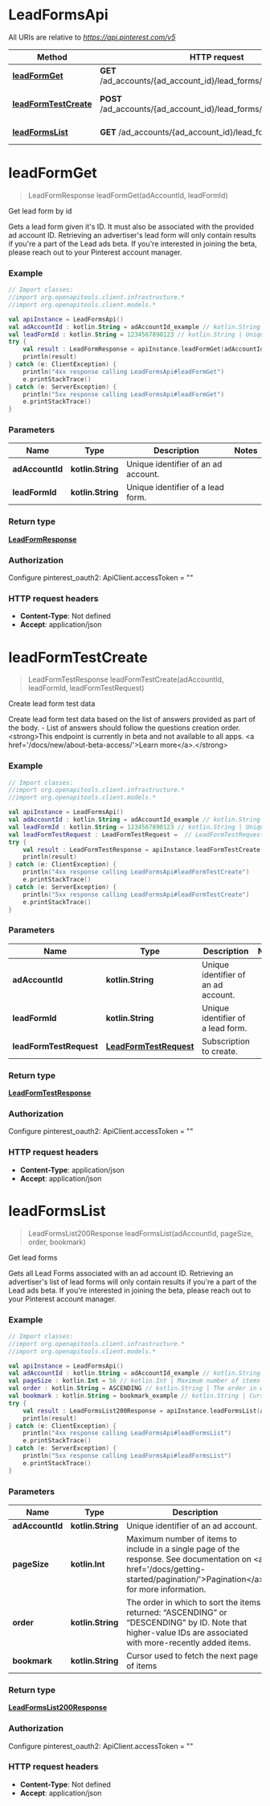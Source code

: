 # LeadFormsApi

All URIs are relative to *https://api.pinterest.com/v5*

Method | HTTP request | Description
------------- | ------------- | -------------
[**leadFormGet**](LeadFormsApi.md#leadFormGet) | **GET** /ad_accounts/{ad_account_id}/lead_forms/{lead_form_id} | Get lead form by id
[**leadFormTestCreate**](LeadFormsApi.md#leadFormTestCreate) | **POST** /ad_accounts/{ad_account_id}/lead_forms/{lead_form_id}/test | Create lead form test data
[**leadFormsList**](LeadFormsApi.md#leadFormsList) | **GET** /ad_accounts/{ad_account_id}/lead_forms | Get lead forms


<a id="leadFormGet"></a>
# **leadFormGet**
> LeadFormResponse leadFormGet(adAccountId, leadFormId)

Get lead form by id

Gets a lead form given it&#39;s ID. It must also be associated with the provided ad account ID. Retrieving an advertiser&#39;s lead form will only contain results if you&#39;re a part of the Lead ads beta. If you&#39;re interested in joining the beta, please reach out to your Pinterest account manager.

### Example
```kotlin
// Import classes:
//import org.openapitools.client.infrastructure.*
//import org.openapitools.client.models.*

val apiInstance = LeadFormsApi()
val adAccountId : kotlin.String = adAccountId_example // kotlin.String | Unique identifier of an ad account.
val leadFormId : kotlin.String = 1234567890123 // kotlin.String | Unique identifier of a lead form.
try {
    val result : LeadFormResponse = apiInstance.leadFormGet(adAccountId, leadFormId)
    println(result)
} catch (e: ClientException) {
    println("4xx response calling LeadFormsApi#leadFormGet")
    e.printStackTrace()
} catch (e: ServerException) {
    println("5xx response calling LeadFormsApi#leadFormGet")
    e.printStackTrace()
}
```

### Parameters

Name | Type | Description  | Notes
------------- | ------------- | ------------- | -------------
 **adAccountId** | **kotlin.String**| Unique identifier of an ad account. |
 **leadFormId** | **kotlin.String**| Unique identifier of a lead form. |

### Return type

[**LeadFormResponse**](LeadFormResponse.md)

### Authorization


Configure pinterest_oauth2:
    ApiClient.accessToken = ""

### HTTP request headers

 - **Content-Type**: Not defined
 - **Accept**: application/json

<a id="leadFormTestCreate"></a>
# **leadFormTestCreate**
> LeadFormTestResponse leadFormTestCreate(adAccountId, leadFormId, leadFormTestRequest)

Create lead form test data

Create lead form test data based on the list of answers provided as part of the body. - List of answers should follow the questions creation order.  &lt;strong&gt;This endpoint is currently in beta and not available to all apps. &lt;a href&#x3D;&#39;/docs/new/about-beta-access/&#39;&gt;Learn more&lt;/a&gt;.&lt;/strong&gt;

### Example
```kotlin
// Import classes:
//import org.openapitools.client.infrastructure.*
//import org.openapitools.client.models.*

val apiInstance = LeadFormsApi()
val adAccountId : kotlin.String = adAccountId_example // kotlin.String | Unique identifier of an ad account.
val leadFormId : kotlin.String = 1234567890123 // kotlin.String | Unique identifier of a lead form.
val leadFormTestRequest : LeadFormTestRequest =  // LeadFormTestRequest | Subscription to create.
try {
    val result : LeadFormTestResponse = apiInstance.leadFormTestCreate(adAccountId, leadFormId, leadFormTestRequest)
    println(result)
} catch (e: ClientException) {
    println("4xx response calling LeadFormsApi#leadFormTestCreate")
    e.printStackTrace()
} catch (e: ServerException) {
    println("5xx response calling LeadFormsApi#leadFormTestCreate")
    e.printStackTrace()
}
```

### Parameters

Name | Type | Description  | Notes
------------- | ------------- | ------------- | -------------
 **adAccountId** | **kotlin.String**| Unique identifier of an ad account. |
 **leadFormId** | **kotlin.String**| Unique identifier of a lead form. |
 **leadFormTestRequest** | [**LeadFormTestRequest**](LeadFormTestRequest.md)| Subscription to create. |

### Return type

[**LeadFormTestResponse**](LeadFormTestResponse.md)

### Authorization


Configure pinterest_oauth2:
    ApiClient.accessToken = ""

### HTTP request headers

 - **Content-Type**: application/json
 - **Accept**: application/json

<a id="leadFormsList"></a>
# **leadFormsList**
> LeadFormsList200Response leadFormsList(adAccountId, pageSize, order, bookmark)

Get lead forms

Gets all Lead Forms associated with an ad account ID. Retrieving an advertiser&#39;s list of lead forms will only contain results if you&#39;re a part of the Lead ads beta.  If you&#39;re interested in joining the beta, please reach out to your Pinterest account manager.

### Example
```kotlin
// Import classes:
//import org.openapitools.client.infrastructure.*
//import org.openapitools.client.models.*

val apiInstance = LeadFormsApi()
val adAccountId : kotlin.String = adAccountId_example // kotlin.String | Unique identifier of an ad account.
val pageSize : kotlin.Int = 56 // kotlin.Int | Maximum number of items to include in a single page of the response. See documentation on <a href='/docs/getting-started/pagination/'>Pagination</a> for more information.
val order : kotlin.String = ASCENDING // kotlin.String | The order in which to sort the items returned: “ASCENDING” or “DESCENDING” by ID. Note that higher-value IDs are associated with more-recently added items.
val bookmark : kotlin.String = bookmark_example // kotlin.String | Cursor used to fetch the next page of items
try {
    val result : LeadFormsList200Response = apiInstance.leadFormsList(adAccountId, pageSize, order, bookmark)
    println(result)
} catch (e: ClientException) {
    println("4xx response calling LeadFormsApi#leadFormsList")
    e.printStackTrace()
} catch (e: ServerException) {
    println("5xx response calling LeadFormsApi#leadFormsList")
    e.printStackTrace()
}
```

### Parameters

Name | Type | Description  | Notes
------------- | ------------- | ------------- | -------------
 **adAccountId** | **kotlin.String**| Unique identifier of an ad account. |
 **pageSize** | **kotlin.Int**| Maximum number of items to include in a single page of the response. See documentation on &lt;a href&#x3D;&#39;/docs/getting-started/pagination/&#39;&gt;Pagination&lt;/a&gt; for more information. | [optional] [default to 25]
 **order** | **kotlin.String**| The order in which to sort the items returned: “ASCENDING” or “DESCENDING” by ID. Note that higher-value IDs are associated with more-recently added items. | [optional] [enum: ASCENDING, DESCENDING]
 **bookmark** | **kotlin.String**| Cursor used to fetch the next page of items | [optional]

### Return type

[**LeadFormsList200Response**](LeadFormsList200Response.md)

### Authorization


Configure pinterest_oauth2:
    ApiClient.accessToken = ""

### HTTP request headers

 - **Content-Type**: Not defined
 - **Accept**: application/json

